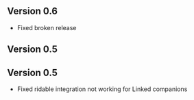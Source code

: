 ## Version 0.6
- Fixed broken release

## Version 0.5


## Version 0.5
- Fixed ridable integration not working for Linked companions

